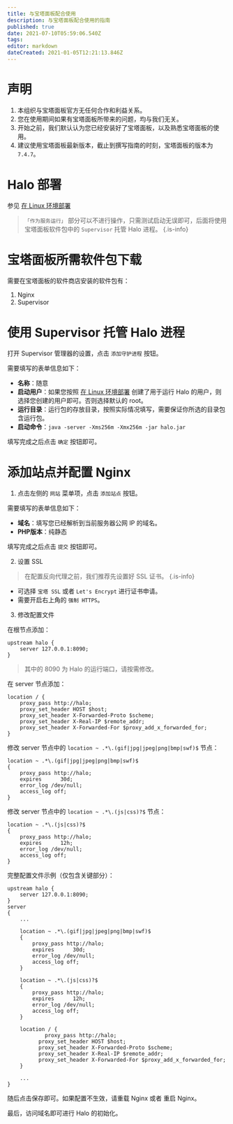```yaml
---
title: 与宝塔面板配合使用
description: 与宝塔面板配合使用的指南
published: true
date: 2021-07-10T05:59:06.540Z
tags: 
editor: markdown
dateCreated: 2021-01-05T12:21:13.846Z
---
```


# 声明

1. 本组织与宝塔面板官方无任何合作和利益关系。
2. 您在使用期间如果有宝塔面板所带来的问题，均与我们无关。
3. 开始之前，我们默认认为您已经安装好了宝塔面板，以及熟悉宝塔面板的使用。
4. 建议使用宝塔面板最新版本，截止到撰写指南的时刻，宝塔面板的版本为 `7.4.7`。

# Halo 部署

参见 [在 Linux 环境部署](/install/linux)

> `「作为服务运行」` 部分可以不进行操作，只需测试启动无误即可，后面将使用宝塔面板软件包中的 `Supervisor` 托管 Halo 进程。
{.is-info}

# 宝塔面板所需软件包下载

需要在宝塔面板的软件商店安装的软件包有：

1. Nginx
2. Supervisor

# 使用 Supervisor 托管 Halo 进程

打开 Supervisor 管理器的设置，点击 `添加守护进程` 按钮。

需要填写的表单信息如下：

- **名称**：随意
- **启动用户**：如果您按照 [在 Linux 环境部署](/install/linux) 创建了用于运行 Halo 的用户，则选择您创建的用户即可。否则选择默认的 root。
- **运行目录**：运行包的存放目录，按照实际情况填写，需要保证你所选的目录包含运行包。
- **启动命令**：`java -server -Xms256m -Xmx256m -jar halo.jar`

填写完成之后点击 `确定` 按钮即可。

# 添加站点并配置 Nginx

1. 点击左侧的 `网站` 菜单项，点击 `添加站点` 按钮。

需要填写的表单信息如下：

- **域名**：填写您已经解析到当前服务器公网 IP 的域名。
- **PHP版本**：纯静态

填写完成之后点击 `提交` 按钮即可。

2. 设置 SSL

> 在配置反向代理之前，我们推荐先设置好 SSL 证书。
{.is-info}

- 可选择 `宝塔 SSL` 或者 `Let's Encrypt` 进行证书申请。
- 需要开启右上角的 `强制 HTTPS`。

3. 修改配置文件

在根节点添加：

```nginx
upstream halo {
    server 127.0.0.1:8090;
}
```

> 其中的 8090 为 Halo 的运行端口，请按需修改。

在 server 节点添加：

```nginx
location / {
    proxy_pass http://halo;
    proxy_set_header HOST $host;
    proxy_set_header X-Forwarded-Proto $scheme;
    proxy_set_header X-Real-IP $remote_addr;
    proxy_set_header X-Forwarded-For $proxy_add_x_forwarded_for;
}
```

修改 server 节点中的 `location ~ .*\.(gif|jpg|jpeg|png|bmp|swf)$` 节点：

```nginx
location ~ .*\.(gif|jpg|jpeg|png|bmp|swf)$
{
    proxy_pass http://halo;
    expires      30d;
    error_log /dev/null;
    access_log off;
}
```

修改 server 节点中的 `location ~ .*\.(js|css)?$` 节点：

```nginx
location ~ .*\.(js|css)?$
{
    proxy_pass http://halo;
    expires      12h;
    error_log /dev/null;
    access_log off; 
}
```

完整配置文件示例（仅包含关键部分）：

```nginx
upstream halo {
    server 127.0.0.1:8090;
}
server
{
    ...
    
    location ~ .*\.(gif|jpg|jpeg|png|bmp|swf)$
    {
        proxy_pass http://halo;
        expires      30d;
        error_log /dev/null;
        access_log off;
    }
    
    location ~ .*\.(js|css)?$
    {
        proxy_pass http://halo;
        expires      12h;
        error_log /dev/null;
        access_log off; 
    }
    
    location / {
    		proxy_pass http://halo;
    	  proxy_set_header HOST $host;
    	  proxy_set_header X-Forwarded-Proto $scheme;
    	  proxy_set_header X-Real-IP $remote_addr;
    	  proxy_set_header X-Forwarded-For $proxy_add_x_forwarded_for;
    }

    ...
}
```

随后点击保存即可。如果配置不生效，请重载 Nginx 或者 重启 Nginx。

最后，访问域名即可进行 Halo 的初始化。
